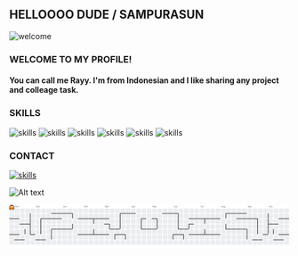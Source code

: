 ## HELLOOOO DUDE / SAMPURASUN
![welcome](https://media1.giphy.com/media/v1.Y2lkPTc5MGI3NjExa2Nham9ueDhvMjcxcHMwNTVra20xcG1wMnJ1cGl0aDh6bnB0d2x4bSZlcD12MV9pbnRlcm5hbF9naWZfYnlfaWQmY3Q9Zw/T7Qx28nEdo9NK/giphy.gif)

### WELCOME TO MY PROFILE!
#### You can call me Rayy. I'm from Indonesian and I like sharing any project and colleage task.

### SKILLS
![skills](https://img.shields.io/badge/Python-FFD43B?style=for-the-badge&logo=python&logoColor=blue)
![skills](https://img.shields.io/badge/HTML5-E34F26?style=for-the-badge&logo=html5&logoColor=white)
![skills](https://img.shields.io/badge/CSS3-1572B6?style=for-the-badge&logo=css3&logoColor=white)
![skills](https://img.shields.io/badge/JavaScript-323330?style=for-the-badge&logo=javascript&logoColor=F7DF1E)
![skills](https://img.shields.io/badge/PHP-777BB4?style=for-the-badge&logo=php&logoColor=white)
![skills](https://img.shields.io/badge/ChatGPT-74aa9c?style=for-the-badge&logo=openai&logoColor=white)

### CONTACT
[![skills](https://img.shields.io/badge/Instagram-E4405F?style=for-the-badge&logo=instagram&logoColor=white)](instagram.com/r4yy05)

![Alt text](https://spotify-recently-played-readme.vercel.app/api?user=316ls5z5l5bxxgvgo2t5acfuowca)

<picture>
  <source media="(prefers-color-scheme: dark)" srcset="https://raw.githubusercontent.com/raiiiaaaa/raiiiaaaa/output/pacman-contribution-graph-dark.svg">
  <source media="(prefers-color-scheme: light)" srcset="https://raw.githubusercontent.com/raiiiaaaa/raiiiaaaa/output/pacman-contribution-graph.svg">
  <img alt="pacman contribution graph" src="https://raw.githubusercontent.com/raiiiaaaa/raiiiaaaa/output/pacman-contribution-graph.svg">
</picture>
